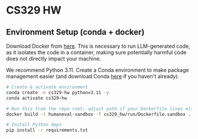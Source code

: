 # CS329 HW

## Environment Setup (conda + docker)

Download Docker from [here](https://www.docker.com/get-started/). This is necessary to run LLM-generated code, as it isolates the code in a container, making sure potentially harmful code does not directly impact your machine.

We recommend Python 3.11. Create a Conda environment to make package management easier (and download Conda [here](https://www.anaconda.com/download) if you haven't already). 

```bash
# Create & activate environment
conda create -n cs329-hw python=3.11 -y
conda activate cs329-hw

# Run this from the repo root; adjust path if your Dockerfile lives elsewhere
docker build -t humaneval-sandbox -f cs329_hw/run/Dockerfile.sandbox .

# Install Python deps
pip install -r requirements.txt
```
